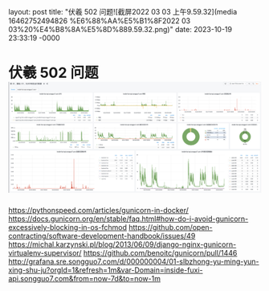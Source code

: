 layout: post
title: "伏羲 502 问题![截屏2022 03 03 上午9.59.32](media 16462752494826 %E6%88%AA%E5%B1%8F2022 03 03%20%E4%B8%8A%E5%8D%889.59.32.png)"
date: 2023-10-19 23:33:19 -0000

# 伏羲 502 问题![截屏2022-03-03 上午9.59.32](media/16462752494826/%E6%88%AA%E5%B1%8F2022-03-03%20%E4%B8%8A%E5%8D%889.59.32.png)

https://pythonspeed.com/articles/gunicorn-in-docker/
https://docs.gunicorn.org/en/stable/faq.html#how-do-i-avoid-gunicorn-excessively-blocking-in-os-fchmod
https://github.com/open-contracting/software-development-handbook/issues/49
https://michal.karzynski.pl/blog/2013/06/09/django-nginx-gunicorn-virtualenv-supervisor/
https://github.com/benoitc/gunicorn/pull/1446
http://grafana.sre.songguo7.com/d/000000004/01-slbzhong-yu-ming-yun-xing-shu-ju?orgId=1&refresh=1m&var-Domain=inside-fuxi-api.songguo7.com&from=now-7d&to=now-1m